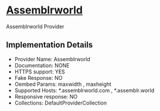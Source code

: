 # [Assemblrworld](https://assemblrworld)

Assemblrworld Provider

## Implementation Details

- Provider
Name: Assemblrworld
- Documentation: NONE
- HTTPS support: YES
- Fake Response: NO
- Oembed Params: maxwidth , maxheight
- Supported Hosts: *.assemblrworld.com , *.assemblr.world
- Responsive response: NO
- Collections: DefaultProviderCollection


